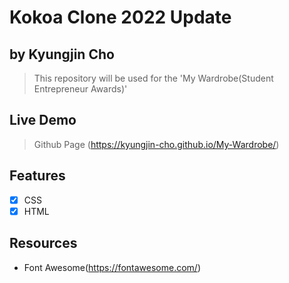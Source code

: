 # Kokoa Clone 2022 Update
## by Kyungjin Cho
> This repository will be used for the 'My Wardrobe(Student Entrepreneur Awards)'

## Live Demo
> Github Page (https://kyungjin-cho.github.io/My-Wardrobe/)

## Features
* [x] CSS
* [x] HTML

## Resources
- Font Awesome(https://fontawesome.com/)

